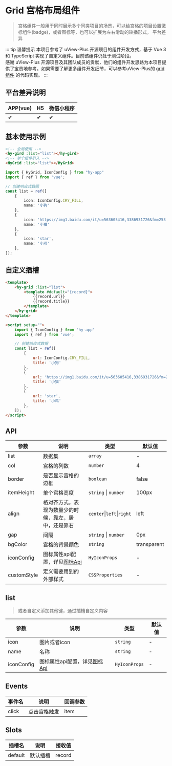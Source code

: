 # Grid 宫格布局组件
> 宫格组件一般用于同时展示多个同类项目的场景，可以给宫格的项目设置徽标组件(badge)，或者图标等，也可以扩展为左右滑动的轮播形式。 平台差异

::: tip 温馨提示
本项目参考了 uView-Plus 开源项目的组件开发方式，基于 Vue 3 和 TypeScript 实现了自定义组件。目前该组件仍处于测试阶段。<br>
感谢 uView-Plus 开源项目及其团队成员的贡献，他们的组件开发思路为本项目提供了宝贵地参考。如果需要了解更多组件开发细节，可以参考uView-Plus的 [grid组件](https://uiadmin.net/uview-plus/components/grid.html) 的代码实现。
:::

## 平台差异说明

| APP(vue) | H5 | 微信小程序 |
|-----|----|-------|
| ✔   | ✔  | ✔     |

## 基本使用示例

```html
<!-- 全局使用 -->
<hy-gird :list="list"></hy-gird>
<!-- 单个组件引入 -->
<HyGrid :list="list"></HyGrid>
```
```ts
import { HyGrid, IconConfig } from "hy-app"
import { ref } from 'vue';

// 创建响应式数据  
const list = ref([
    {
        icon: IconConfig.CRY_FILL,
        name: '小狗'
    },
    {
        icon: 'https://img1.baidu.com/it/u=563605416,3386931726&fm=253',
        name: '小猫'
    },
    {
        icon: 'star',
        name: '小鸡'
    },
]);  
```

## 自定义插槽

```html
<template>
    <hy-grid :list="list">
        <template #default="{record}">
            {{record.url}}
            {{record.title}}
        </template>
    </hy-grid>
</template>

<script setup="">
    import { IconConfig } from "hy-app"
    import { ref } from 'vue';

    // 创建响应式数据  
    const list = ref([
        {
            url: IconConfig.CRY_FILL,
            title: '小狗'
        },
        {
            url: 'https://img1.baidu.com/it/u=563605416,3386931726&fm=253',
            title: '小猫'
        },
        {
            url: 'star',
            title: '小鸡'
        },
    ]);
</script>
```

## API

| 参数          | 说明                              | 类型                        | 默认值         |
|-------------|---------------------------------|---------------------------|-------------|
| list        | 数据集                             | `array`                   | -           |
| col         | 宫格的列数                           | `number`                  | 4           |
| border      | 是否显示宫格的边框                       | `boolean`                 | false       |
| itemHeight  | 单个宫格高度                          | `string` \| `number`      | 100px       |
| align       | 格对齐方式，表现为数量少的时候，靠左，居中，还是靠右      | `center`\|`left`\|`right` | left        |
| gap         | 间隔                              | `string` \| `number`      | 0px         |
| bgColor     | 宫格的背景颜色                         | `string`                  | transparent |
| iconConfig  | 图标属性api配置，详见[图标Api](./icon#api) | `HyIconProps`             | -           |
| customStyle | 定义需要用到的外部样式                     | `CSSProperties`           | -           |

## list
> 或者自定义添加其他键，通过插槽自定义内容

| 参数         | 说明                              | 类型            | 默认值 |
|------------|---------------------------------|---------------|-----|
| icon       | 图片或者icon                        | `string`      | -   |
| name       | 名称                              | `string`      | -   |
| iconConfig | 图标属性api配置，详见[图标Api](./icon#api) | `HyIconProps` | -   |

## Events

| 事件名   | 说明 | 回调参数 |
|-------|---|------|
| click | 点击宫格触发  | item |

## Slots

| 插槽名     | 说明   | 接收值    |
|---------|------|--------|
| default | 默认插槽 | record |

<demo-model url="pages/components/grid/grid"></demo-model>